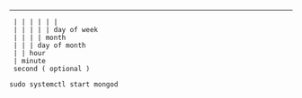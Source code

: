 ---

     | | | | | |
     | | | | | day of week
     | | | | month
     | | | day of month
     | | hour
     | minute
     second ( optional )

`sudo systemctl start mongod`
